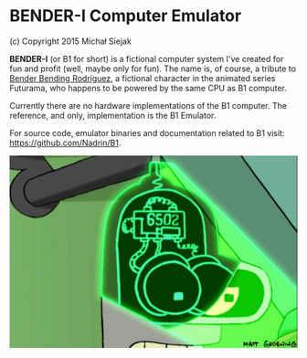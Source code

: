 # BENDER-I Computer Emulator

(c) Copyright 2015 Michał Siejak

**BENDER-I** (or B1 for short) is a fictional computer system I've created for fun and profit (well, maybe only for fun). The name is, of course, a tribute to [Bender Bending Rodríguez](http://en.wikipedia.org/wiki/Bender_(Futurama)), a fictional character in the animated series Futurama, who happens to be powered by the same CPU as B1 computer. 

Currently there are no hardware implementations of the B1 computer. The reference, and only, implementation is the B1 Emulator.

For source code, emulator binaries and documentation related to B1 visit: https://github.com/Nadrin/B1.

![Bender](https://raw.githubusercontent.com/Nadrin/B1/master/doc/bender.jpg)

